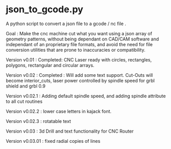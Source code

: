 # json_to_gcode.py

A python script to convert a json file to a gcode / nc file .

Goal : Make the cnc machine cut what you want using a json array of geometry patterns, without being dependant on CAD/CAM software and independant of an proprietary file formats, and avoid the need for file conversion utilities that are prone to inaccuracies or compatibility.
 
Version v0.01 : Completed: CNC Laser ready with circles, rectangles, polygons, rectangular and circular arrays.
  
Version v0.02 : Completed : Will add some text support. Cut-Outs will become interior_cuts, laser power controlled by spindle speed for grbl shield and grbl 0.9

Version v0.02.1 : Adding default spindle speed, and adding spindle attribute to all cut routines

Version v0.02.2 : lower case letters in kajack font.

Version v0.02.3 : rotatable text

Version v0.03 : 3d Drill and text functionality for CNC Router

Version v0.03.01 : fixed radial copies of lines